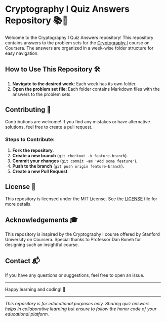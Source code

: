# Cryptography I Quiz Answers Repository 📚🔐

Welcome to the Cryptography I Quiz Answers repository! This repository contains answers to the problem sets for the [Cryptography I](https://www.coursera.org/learn/crypto) course on Coursera. The answers are organized in a week-wise folder structure for easy navigation.


## How to Use This Repository 🛠️

1. **Navigate to the desired week**: Each week has its own folder.
2. **Open the problem set file**: Each folder contains Markdown files with the answers to the problem sets.

## Contributing 🤝

Contributions are welcome! If you find any mistakes or have alternative solutions, feel free to create a pull request.

### Steps to Contribute:

1. **Fork the repository**.
2. **Create a new branch** (`git checkout -b feature-branch`).
3. **Commit your changes** (`git commit -am 'Add some feature'`).
4. **Push to the branch** (`git push origin feature-branch`).
5. **Create a new Pull Request**.

## License 📄

This repository is licensed under the MIT License. See the [LICENSE](https://github.com/git/git-scm.com/blob/main/MIT-LICENSE.txt) file for more details.

## Acknowledgements 🎓

This repository is inspired by the Cryptography I course offered by Stanford University on Coursera. Special thanks to Professor Dan Boneh for designing such an insightful course.

## Contact 📬

If you have any questions or suggestions, feel free to open an issue.

---

Happy learning and coding! 🎉

---

*This repository is for educational purposes only. Sharing quiz answers helps in collaborative learning but ensure to follow the honor code of your educational platform.*